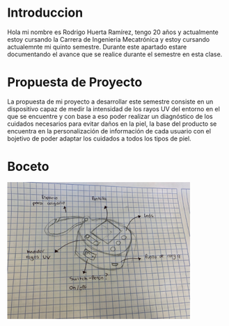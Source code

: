 # Introduccion
Hola mi nombre es Rodrigo Huerta Ramírez, tengo 20 años y actualmente estoy cursando la Carrera de Ingenieria Mecatrónica y estoy cursando actualemnte mi quinto semestre. Durante este apartado estare documentando el avance que se realice durante el semestre en esta clase.

# Propuesta de Proyecto
La propuesta de mi proyecto a desarrollar este semestre consiste en un dispositivo capaz de medir la intensidad de los rayos UV del entorno en el que se encuentre y con base a eso poder realizar un diagnóstico de los cuidados necesarios para evitar daños en la piel, la base del producto se encuentra en la personalización de información de cada usuario con el bojetivo de poder adaptar los cuidados a todos los tipos de piel.

# Boceto
<img src="docs/recursos/imgs/Boceto_Sensor_UV.jpg" alt="Descripción de la imagen" width="420">